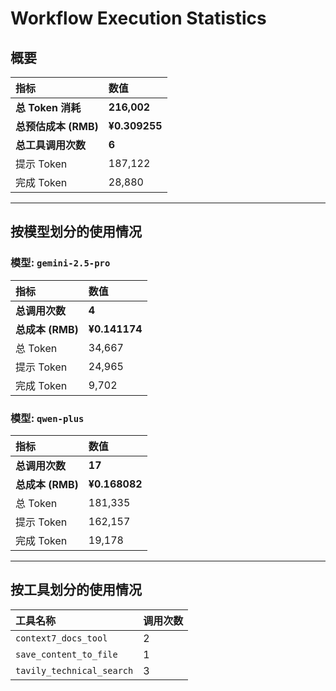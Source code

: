 # Workflow Execution Statistics

## 概要

| 指标 | 数值 |
| :--- | :--- |
| **总 Token 消耗** | **216,002** |
| **总预估成本 (RMB)** | **¥0.309255** |
| **总工具调用次数** | **6** |
| 提示 Token | 187,122 |
| 完成 Token | 28,880 |

---

## 按模型划分的使用情况


### 模型: `gemini-2.5-pro`

| 指标 | 数值 |
| :--- | :--- |
| **总调用次数** | **4** |
| **总成本 (RMB)** | **¥0.141174** |
| 总 Token | 34,667 |
| 提示 Token | 24,965 |
| 完成 Token | 9,702 |

### 模型: `qwen-plus`

| 指标 | 数值 |
| :--- | :--- |
| **总调用次数** | **17** |
| **总成本 (RMB)** | **¥0.168082** |
| 总 Token | 181,335 |
| 提示 Token | 162,157 |
| 完成 Token | 19,178 |

---

## 按工具划分的使用情况

| 工具名称 | 调用次数 |
| :--- | :--- |
| `context7_docs_tool` | 2 |
| `save_content_to_file` | 1 |
| `tavily_technical_search` | 3 |
